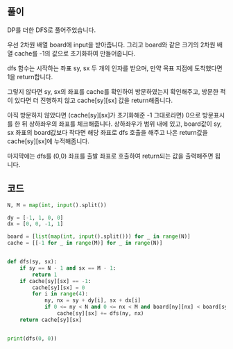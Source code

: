 ## 풀이

DP를 더한 DFS로 풀어주었습니다.

우선 2차원 배열 board에 input을 받아줍니다.
그리고 board와 같은 크기의 2차원 배열 cache를 -1의 값으로 초기화하여 만들어줍니다.

dfs 함수는 시작하는 좌표 sy, sx 두 개의 인자를 받으며,
만약 목표 지점에 도착했다면 1을 return합니다.

그렇지 않다면 sy, sx의 좌표를 cache를 확인하여 방문하였는지 확인해주고,
방문한 적이 있다면 더 진행하지 않고 cache[sy][sx] 값을 return해줍니다.

아직 방문하지 않았다면 (cache[sy][sx]가 초기화해준 -1 그대로라면) 0으로 방문표시를 한 뒤 상하좌우의 좌표를 체크해줍니다.
상하좌우가 범위 내에 있고, board값이 sy, sx 좌표의 board값보다 작다면 해당 좌표로 dfs 호출을 해주고 나온 return값을 cache[sy][sx]에 누적해줍니다.

마지막에는 dfs를 (0,0) 좌표를 출발 좌표로 호출하여 return되는 값을 출력해주면 됩니다.

## 코드

```python
N, M = map(int, input().split())

dy = [-1, 1, 0, 0]
dx = [0, 0, -1, 1]

board = [list(map(int, input().split())) for _ in range(N)]
cache = [[-1 for _ in range(M)] for _ in range(N)]


def dfs(sy, sx):
    if sy == N - 1 and sx == M - 1:
        return 1
    if cache[sy][sx] == -1:
        cache[sy][sx] = 0
        for i in range(4):
            ny, nx = sy + dy[i], sx + dx[i]
            if 0 <= ny < N and 0 <= nx < M and board[ny][nx] < board[sy][sx]:
                cache[sy][sx] += dfs(ny, nx)
    return cache[sy][sx]


print(dfs(0, 0))

```
